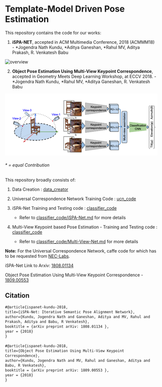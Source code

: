# Template-Model Driven Pose Estimation



This repository contains the code for our works:
 1) **iSPA-NET**, accepted in ACM Multimedia Conference, 2018 (ACMMM18) - *Jogendra Nath Kundu, *Aditya Ganeshan, *Rahul MV, Aditya Prakash, R. Venkatesh Babu


![overview](misc/acmmm.png)

 2)  **Object Pose Estimation Using Multi-View Keypoint Correspondence**, accepted in Geometry Meets Deep Learning Workshop, at ECCV 2018. - *Jogendra Nath Kundu, *Rahul MV, *Aditya Ganeshan, R. Venkatesh Babu

![overview](/classifier_code/architecture_images/multi_view_arch.png)
###### \* = equal Contribution

This repository broadly consists of:

1) Data Creation : [data_creator](https://github.com/val-iisc/iSPA-Net/tree/master/data_creator)

2) Universal Correspondence Network Training Code : [ucn_code](https://github.com/val-iisc/iSPA-Net/tree/master/ucn_code)

3) iSPA-Net Training and Testing code : [classifier_code](https://github.com/val-iisc/iSPA-Net/tree/master/classifier_code)
	 - Refer to [classifier\_code/iSPA-Net.md](https://github.com/val-iisc/iSPA-Net/blob/master/classifier_code/iSPA-Net.md) for more details

4) Multi-View Keypoint based Pose Estimation - Training and Testing code : [classifier_code](https://github.com/val-iisc/iSPA-Net/tree/master/classifier_code)
	- Refer to [classifier\_code/Multi-View-Net.md](https://github.com/val-iisc/iSPA-Net/blob/master/classifier_code/Multi-View-Net.md) for more details


**Note:** For the Universal Correspondence Network, caffe code for which has to be requested from [NEC-Labs](http://www.nec-labs.com/~mas/UCN/).

iSPA-Net Link to Arxiv: [1808.01134](https://arxiv.org/pdf/1808.01134.pdf)

Object Pose Estimation Using Multi-View Keypoint Correspondence - [1809.00553](https://arxiv.org/pdf/1809.00553.pdf)

## Citation
```
#@article{ispanet-kundu-2018,
title={iSPA-Net: Iterative Semantic Pose Alignment Network},
author={Kundu, Jogendra Nath and Ganeshan, Aditya and MV, Rahul and Prakash, Aditya and Babu, R Venkatesh},
booktitle = {arXiv preprint arXiv: 1808.01134 },
year = {2018}
}

#@article{ispanet-kundu-2018,
title={Object Pose Estimation Using Multi-View Keypoint Correspondence},
author={Kundu, Jogendra Nath and MV, Rahul and Ganeshan, Aditya and Babu, R Venkatesh},
booktitle = {arXiv preprint arXiv: 1809.00553 },
year = {2018}
}
```

